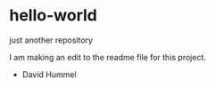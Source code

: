 # hello-world
just another repository

I am making an edit to the readme file for this project.
- David Hummel
